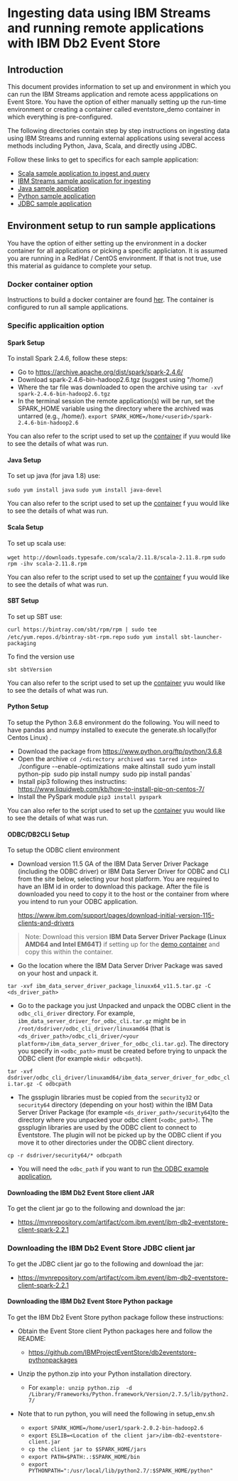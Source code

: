 # Ingesting data using IBM Streams and running remote applications with IBM Db2 Event Store

## Introduction 

This document provides information to set up and environment in which you can run the IBM Streams application
and remote acess appplications on Event Store. You have the option of either manually setting up the run-time environment or creating a container called eventstore_demo container in which everything is pre-configured.

The following directories contain step by step instructions on ingesting data using IBM Streams and running external applications using several access methods including Python, Java, Scala, and directly using JDBC. 

Follow these links to get to specifics for each sample application:

* [Scala sample application to ingest and query](ScalaApplication/README.md)
* [IBM Streams sample application for ingesting](IngestUsingIBMStreams/README.md)
* [Java sample application](JavaApplication/README.md)
* [Python sample application](PythonApplication/README.md)
* [JDBC sample application](JDBCApplication/README.md)

## Environment setup to run sample applications

You have the option of either setting up the environment in a docker container for all applications or picking a specific appliciaton. It is assumed you are running in a RedHat / CentOS environment. If that is not true, use this material as guidance to complete your setup.

### Docker container option

Instructions to build a docker container are found [her](https://github.com/IBMProjectEventStore/db2eventstore-IoT-Analytics/tree/master/container). The container is configured to run all sample applications.

### Specific applicaition option

#### Spark Setup

To install Spark 2.4.6, follow these steps:

* Go to https://archive.apache.org/dist/spark/spark-2.4.6/
* Download spark-2.4.6-bin-hadoop2.6.tgz (suggest using  "/home/<userid>)
* Where the tar file was downloaded to open the archive using
  `tar -xvf spark-2.4.6-bin-hadoop2.6.tgz`
* In the terminal session the remote application(s) will be run, set the SPARK_HOME variable using the directory where the archived was untarred (e.g., /home/<userid>).
`export SPARK_HOME=/home/<userid>/spark-2.4.6-bin-hadoop2.6`

You can also refer to the script used to set up the [container](https://github.com/IBMProjectEventStore/db2eventstore-IoT-Analytics/blob/master/container/setup/setup-spark.sh) if yuu would like to see the details of what was run.

#### Java Setup

To set up java (for java 1.8) use: 

`sudo yum install java`
`sudo yum install java-devel`

You can also refer to the script used to set up the [container](https://github.com/IBMProjectEventStore/db2eventstore-IoT-Analytics/blob/master/container/setup/setup-java.sh) f yuu would like to see the details of what was run.

#### Scala Setup

To set up scala use:

`wget http://downloads.typesafe.com/scala/2.11.8/scala-2.11.8.rpm`
`sudo rpm -ihv scala-2.11.8.rpm`

You can also refer to the script used to set up the [container](https://github.com/IBMProjectEventStore/db2eventstore-IoT-Analytics/blob/master/container/setup/setup-scala.sh) f yuu would like to see the details of what was run.

#### SBT Setup

To set up SBT use:

`curl https://bintray.com/sbt/rpm/rpm | sudo tee /etc/yum.repos.d/bintray-sbt-rpm.repo`
`sudo yum install sbt-launcher-packaging`

To find the version use 

`sbt sbtVersion`

You can also refer to the script used to set up the [container](https://github.com/IBMProjectEventStore/db2eventstore-IoT-Analytics/blob/master/container/setup/setup-scala.sh) yuu would like to see the details of what was run.

#### Python Setup

To setup the Python 3.6.8 environment do the following. You will need to have pandas and numpy installed to execute the generate.sh locally(for Centos Linux) .

* Download the package from https://www.python.org/ftp/python/3.6.8
* Open the archive
`cd /<directory archived was tarred into>
`./configure --enable-optimizations`
`make altinstall`
`sudo yum install python-pip`
`sudo pip install numpy`
`sudo pip install pandas`
* Install pip3 following thes instructins: https://www.liquidweb.com/kb/how-to-install-pip-on-centos-7/
* Install the PySpark module
`pip3 install pyspark`

You can also refer to the script used to set up the [container](https://github.com/IBMProjectEventStore/db2eventstore-IoT-Analytics/blob/master/container/setup/setup-python.sh) yuu would like to see the details of what was run.

#### ODBC/DB2CLI Setup

To setup the ODBC client environment

* Download version 11.5 GA of the IBM Data Server Driver Package (including the ODBC driver) or IBM Data Server Driver for ODBC and CLI from the site below, selecting your host platform. You are required to have an IBM id in order to download this package. After the file is downloaded you need to copy it to the host or the container from where you intend to run your ODBC application. 

  https://www.ibm.com/support/pages/download-initial-version-115-clients-and-drivers
  
> Note: Download this version **IBM Data Server Driver Package (Linux AMD64 and Intel EM64T)** if setting up for the [demo container](https://github.com/IBMProjectEventStore/db2eventstore-IoT-Analytics/blob/master/container) and copy this within the container.

* Go the location where the IBM Data Server Driver Package was saved on your host and unpack it.

`tar -xvf ibm_data_server_driver_package_linuxx64_v11.5.tar.gz -C <ds_driver_path>`

* Go to the package you just Unpacked and unpack the ODBC client in the `odbc_cli_driver` directory. For example, `ibm_data_server_driver_for_odbc_cli.tar.gz` might be in `/root/dsdriver/odbc_cli_driver/linuxamd64` (that is `<ds_driver_path>/odbc_cli_driver/<your platform>/ibm_data_server_driver_for_odbc_cli.tar.gz`). The directory you specify in `<odbc_path>` must be created before trying to unpack the ODBC client (for example `mkdir odbcpath`). 

`tar -xvf dsdriver/odbc_cli_driver/linuxamd64/ibm_data_server_driver_for_odbc_cli.tar.gz -C odbcpath`

* The gssplugin libraries must be copied from the `security32` or `security64` directory (depending on your host) within the IBM Data Server Driver Package (for example `<ds_driver_path>/security64`)to the directory where you unpacked your odbc client (`<odbc_path>`). The gssplugin libraries are used by the ODBC client to connect to Eventstore. The plugin will not be picked up by the ODBC client if you move it to other directories under the ODBC client directory.

`cp -r dsdriver/security64/* odbcpath`

* You will need the `odbc_path` if you want to run [the ODBC example application](https://github.com/IBMProjectEventStore/db2eventstore-IoT-Analytics/tree/master/AdvancedApplications/ODBCApplication),

#### Downloading the IBM Db2 Event Store client JAR

To get the client jar go to the following and download the jar:

* https://mvnrepository.com/artifact/com.ibm.event/ibm-db2-eventstore-client-spark-2.2.1

### Downloading the IBM Db2 Event Store JDBC client jar

To get the JDBC client jar go to the following and download the jar:
  
* https://mvnrepository.com/artifact/com.ibm.event/ibm-db2-eventstore-client-spark-2.2.1

#### Downloading the IBM Db2 Event Store Python package

To get the IBM Db2 Event Store python package follow these instructions: 

* Obtain the Event Store client Python packages here and follow the README:
   * https://github.com/IBMProjectEventStore/db2eventstore-pythonpackages
* Unzip the python.zip into your Python installation directory.
   * For `example: unzip python.zip  -d /Library/Frameworks/Python.framework/Version/2.7.5/lib/python2.7/`

* Note that to run python, you will need the following in setup_env.sh
   * `export SPARK_HOME=/home/user1/spark-2.0.2-bin-hadoop2.6`
   * `export ESLIB=<Location of the client jar>/ibm-db2-eventstore-client.jar`
   * `cp the client jar to $SPARK_HOME/jars`
   * `export PATH=$PATH:.:$SPARK_HOME/bin`
   * `export PYTHONPATH=":/usr/local/lib/python2.7/:$SPARK_HOME/python"`

